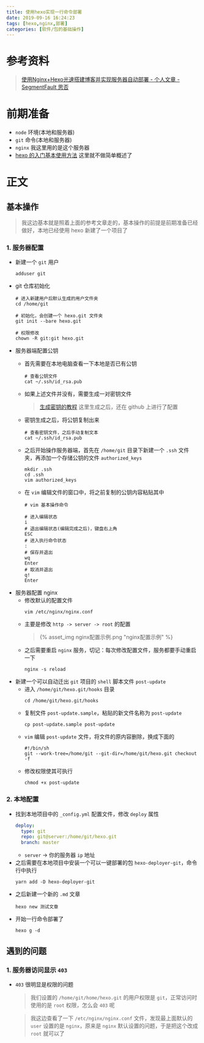 ```yaml
---
title: 使用hexo实现一行命令部署
date: 2019-09-16 16:24:23
tags: [hexo,nginx,部署]
categories: [软件/包的基础操作]
---
```


# 参考资料
>[使用Nginx+Hexo光速搭建博客并实现服务器自动部署 - 个人文章 - SegmentFault 思否](https://segmentfault.com/a/1190000009723457)

# 前期准备
- `node` 环境(本地和服务器)
- `git` 命令(本地和服务器)
- `nginx` 我这里用的是这个服务器
- [hexo 的入门基本使用方法](https://hexo.io/zh-cn/docs/) 这里就不做简单概述了

# 正文
## 基本操作
>  我这边基本就是照着上面的参考文章走的，基本操作的前提是前期准备已经做好，本地已经使用 hexo 新建了一个项目了
### 1. 服务器配置
- 新建一个 `git` 用户
    ```shell
    adduser git
    ```
- git 仓库初始化
  ```shell
  # 进入新建用户后默认生成的用户文件夹
  cd /home/git

  # 初始化，会创建一个 hexo.git 文件夹
  git init --bare hexo.git

  # 权限修改
  chown -R git:git hexo.git
  ```
- 服务器端配置公钥
    - 首先需要在本地电脑查看一下本地是否已有公钥
        ```shell
        # 查看公钥文件
        cat ~/.ssh/id_rsa.pub
        ```
    - 如果上述文件并没有，需要生成一对密钥文件
        >[生成密钥的教程](https://www.liaoxuefeng.com/wiki/896043488029600/896954117292416) 这里生成之后，还在 github 上进行了配置
    - 密钥生成之后，将公钥复制出来
        ```shell
        # 查看密钥文件，之后手动复制文本
        cat ~/.ssh/id_rsa.pub
        ```
    - 之后开始操作服务器端，首先在 `/home/git` 目录下新建一个 `.ssh` 文件夹，再添加一个存储公钥的文件 `authorized_keys`

        ```shell
        mkdir .ssh
        cd .ssh
        vim authorized_keys
        ```
    - 在 `vim` 编辑文件的窗口中，将之前复制的公钥内容粘贴其中
        ```shell
        # vim 基本操作命令
        
        # 进入编辑状态
        i
        # 退出编辑状态(编辑完成之后)，键盘右上角
        ESC
        # 进入执行命令状态
        :
        # 保存并退出
        wq
        Enter
        # 取消并退出
        q!
        Enter
        ```
- 服务器配置 nginx
    - 修改默认的配置文件
        ```shell
        vim /etc/nginx/nginx.conf
        ```
    - 主要是修改 `http -> server -> root` 的配置
    	>{% asset_img nginx配置示例.png "nginx配置示例" %}
    - 之后需要重启 `nginx` 服务，切记：每次修改配置文件，服务都要手动重启一下
        ```shell
        nginx -s reload
        ```
- 新建一个可以自动迁出 `git` 项目的 `shell` 脚本文件 `post-update`
    - 进入 `/home/git/hexo.git/hooks` 目录
        ```shell
        cd /home/git/hexo.git/hooks
        ```
    - 复制文件 `post-update.sample`，粘贴的新文件名称为 `post-update`
        ```shell
        cp post-update.sample post-update
        ```
    - `vim` 编辑 `post-update` 文件，将文件的原内容删除，换成下面的
        ```shell
        #!/bin/sh
        git --work-tree=/home/git --git-dir=/home/git/hexo.git checkout -f
        ```
    - 修改权限使其可执行
        ```shell
        chmod +x post-update
        ```

### 2. 本地配置
- 找到本地项目中的 `_config.yml` 配置文件，修改 `deploy` 属性
    ```yml
    deploy:
      type: git
      repo: git@server:/home/git/hexo.git
      branch: master
    ```
    - `server` -> 你的服务器 `ip` 地址
- 之后需要在本地项目中安装一个可以一键部署的包 `hexo-deployer-git`，命令行中执行
    ```shell
    yarn add -D hexo-deployer-git
    ```
- 之后新建一个新的 `.md` 文章
    ```shell
    hexo new 测试文章
    ```
- 开始一行命令部署了
    ```shell
    hexo g -d
    ```
  
## 遇到的问题
### 1.  服务器访问显示 `403`
- `403` 很明显是权限的问题
    >我们设置的 `/home/git/home/hexo.git` 的用户权限是 `git`，正常访问时使用的是 `root` 权限，怎么会 `403` 呢
    
    >我这边查看了一下 `/etc/nginx/nginx.conf` 文件，发现最上面默认的 `user` 设置的是 `nginx`，原来是 `nginx` 默认设置的问题，于是把这个改成 `root` 就可以了